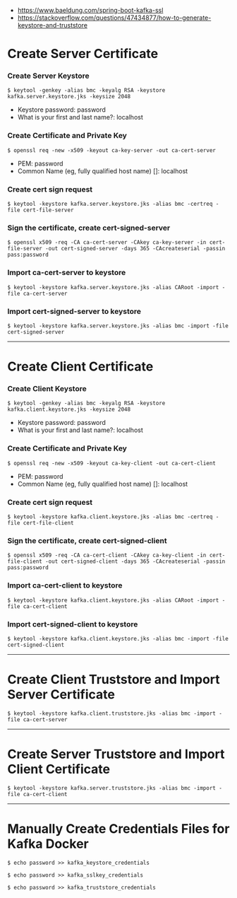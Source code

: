 - https://www.baeldung.com/spring-boot-kafka-ssl
- https://stackoverflow.com/questions/47434877/how-to-generate-keystore-and-truststore

# Create Server Certificate

### Create Server Keystore

`$ keytool -genkey -alias bmc -keyalg RSA -keystore kafka.server.keystore.jks -keysize 2048`

- Keystore password: password
- What is your first and last name?:  localhost

### Create Certificate and Private Key

`$ openssl req -new -x509 -keyout ca-key-server -out ca-cert-server`

- PEM: password
- Common Name (eg, fully qualified host name) []: localhost

### Create cert sign request

`$ keytool -keystore kafka.server.keystore.jks -alias bmc -certreq -file cert-file-server`

### Sign the certificate, create cert-signed-server

`$ openssl x509 -req -CA ca-cert-server -CAkey ca-key-server -in cert-file-server -out cert-signed-server -days 365 -CAcreateserial -passin pass:password`

### Import ca-cert-server to keystore

`$ keytool -keystore kafka.server.keystore.jks -alias CARoot -import -file ca-cert-server`

### Import cert-signed-server to keystore

`$ keytool -keystore kafka.server.keystore.jks -alias bmc -import -file cert-signed-server`

---

# Create Client Certificate

### Create Client Keystore

`$ keytool -genkey -alias bmc -keyalg RSA -keystore kafka.client.keystore.jks -keysize 2048`

- Keystore password: password
- What is your first and last name?:  localhost

### Create Certificate and Private Key

`$ openssl req -new -x509 -keyout ca-key-client -out ca-cert-client`

- PEM: password
- Common Name (eg, fully qualified host name) []: localhost

### Create cert sign request

`$ keytool -keystore kafka.client.keystore.jks -alias bmc -certreq -file cert-file-client`

### Sign the certificate, create cert-signed-client

`$ openssl x509 -req -CA ca-cert-client -CAkey ca-key-client -in cert-file-client -out cert-signed-client -days 365 -CAcreateserial -passin pass:password`

### Import ca-cert-client to keystore

`$ keytool -keystore kafka.client.keystore.jks -alias CARoot -import -file ca-cert-client`

### Import cert-signed-client to keystore

`$ keytool -keystore kafka.client.keystore.jks -alias bmc -import -file cert-signed-client`

---

# Create Client Truststore and Import Server Certificate

`$ keytool -keystore kafka.client.truststore.jks -alias bmc -import -file ca-cert-server`

---

# Create Server Truststore and Import Client Certificate

`$ keytool -keystore kafka.server.truststore.jks -alias bmc -import -file ca-cert-client`

---

# Manually Create Credentials Files for Kafka Docker

`$ echo password >> kafka_keystore_credentials`

`$ echo password >> kafka_sslkey_credentials`

`$ echo password >> kafka_truststore_credentials`
